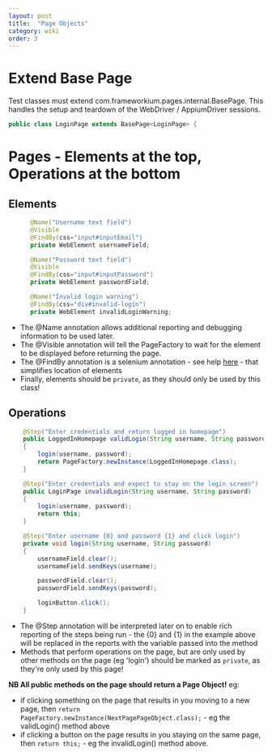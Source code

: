 ```yaml
---
layout: post
title:  "Page Objects"
category: wiki
order: 3
---
```


# Extend Base Page

Test classes must extend com.frameworkium.pages.internal.BasePage. This handles the setup and teardown of the WebDriver / AppiumDriver sessions.

```java
public class LoginPage extends BasePage<LoginPage> {
```

# Pages - Elements at the top, Operations at the bottom

## Elements
```java
	  @Name("Username text field")
	  @Visible
	  @FindBy(css="input#inputEmail")
	  private WebElement usernameField;

	  @Name("Password text field")
	  @Visible
	  @FindBy(css="input#inputPassword")
	  private WebElement passwordField;

	  @Name("Invalid login warning")
	  @FindBy(css="div#invalid-login")
	  private WebElement invalidLoginWarning;
```
- The @Name annotation allows additional reporting and debugging information to be used later.
- The @Visible annotation will tell the PageFactory to wait for the element to be displayed before returning the page.
- The @FindBy annotation is a selenium annotation - see help [here](https://selenium.googlecode.com/git/docs/api/java/org/openqa/selenium/support/FindBy.html) - that simplifies location of elements
- Finally, elements should be `private`, as they should only be used by this class!

## Operations
```java
	@Step("Enter credentials and return logged in homepage")
	public LoggedInHomepage validLogin(String username, String password)
	{
		login(username, password);
		return PageFactory.newInstance(LoggedInHomepage.class);
	}

	@Step("Enter credentials and expect to stay on the login screen")
	public LoginPage invalidLogin(String username, String password)
	{
		login(username, password);
		return this;
	}

	@Step("Enter username {0} and password {1} and click login")
	private void login(String username, String password)
	{
		usernameField.clear();
		usernameField.sendKeys(username);

		passwordField.clear();
		passwordField.sendKeys(password);

		loginButton.click();
	}
```
- The @Step annotation will be interpreted later on to enable rich reporting of the steps being run - the {0} and {1} in the example above will be replaced in the reports with the variable passed into the method
- Methods that perform operations on the page, but are only used by other methods on the page (eg 'login') should be marked as `private`, as they're only used by this page!

**NB All public methods on the page should return a Page Object!**
eg:
 * if clicking something on the page that results in you moving to a new page, then `return PageFactory.newInstance(NextPagePageObject.class);` - eg the validLogin() method above
 * if clicking a button on the page results in you staying on the same page, then `return this;` - eg the invalidLogin() method above.